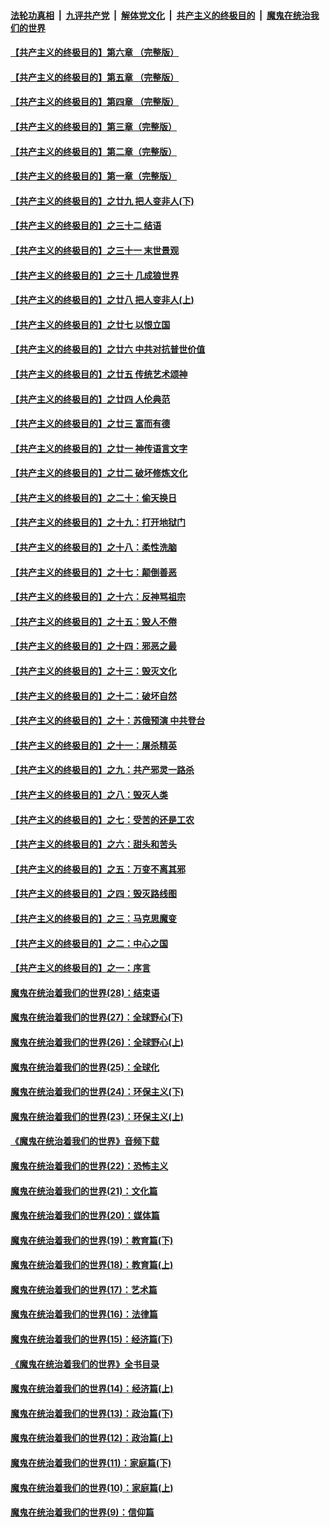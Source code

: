 ####  [法轮功真相](../../../../basic/blob/master/README.md?t=06091231) &nbsp;|&nbsp; [九评共产党](../../../../9ping.md/blob/master/README.md?t=06091231) &nbsp;|&nbsp; [解体党文化](../../../../jtdwh.md/blob/master/README.md?t=06091231)  &nbsp;|&nbsp; [共产主义的终极目的](../../../../gczydzjmd.md/blob/master/README.md?t=06091231) &nbsp;|&nbsp; [魔鬼在统治我们的世界](../../../../mgztzwmdsj.md/blob/master/README.md?t=06091231) 

#### [【共产主义的终极目的】第六章 （完整版）](../pages/nsc422/n11428913.md?t=06091231) 

#### [【共产主义的终极目的】第五章 （完整版）](../pages/nsc422/n11428912.md?t=06091231) 

#### [【共产主义的终极目的】第四章 （完整版）](../pages/nsc422/n11428907.md?t=06091231) 

#### [【共产主义的终极目的】第三章（完整版）](../pages/nsc422/n11428848.md?t=06091231) 

#### [【共产主义的终极目的】第二章（完整版）](../pages/nsc422/n11428831.md?t=06091231) 

#### [【共产主义的终极目的】第一章（完整版）](../pages/nsc422/n11417651.md?t=06091231) 

#### [【共产主义的终极目的】之廿九 把人变非人(下)](../pages/nsc422/n11344140.md?t=06091231) 

#### [【共产主义的终极目的】之三十二 结语](../pages/nsc422/n11360535.md?t=06091231) 

#### [【共产主义的终极目的】之三十一 末世景观](../pages/nsc422/n11351129.md?t=06091231) 

#### [【共产主义的终极目的】之三十 几成狼世界](../pages/nsc422/n11348280.md?t=06091231) 

#### [【共产主义的终极目的】之廿八 把人变非人(上)](../pages/nsc422/n11340492.md?t=06091231) 

#### [【共产主义的终极目的】之廿七 以恨立国](../pages/nsc422/n11336944.md?t=06091231) 

#### [【共产主义的终极目的】之廿六 中共对抗普世价值](../pages/nsc422/n11324785.md?t=06091231) 

#### [【共产主义的终极目的】之廿五 传统艺术颂神](../pages/nsc422/n11296396.md?t=06091231) 

#### [【共产主义的终极目的】之廿四 人伦典范](../pages/nsc422/n11296397.md?t=06091231) 

#### [【共产主义的终极目的】之廿三 富而有德](../pages/nsc422/n11283598.md?t=06091231) 

#### [【共产主义的终极目的】之廿一 神传语言文字](../pages/nsc422/n11263265.md?t=06091231) 

#### [【共产主义的终极目的】之廿二 破坏修炼文化](../pages/nsc422/n11245728.md?t=06091231) 

#### [【共产主义的终极目的】之二十：偷天换日](../pages/nsc422/n11238846.md?t=06091231) 

#### [【共产主义的终极目的】之十九：打开地狱门](../pages/nsc422/n11206376.md?t=06091231) 

#### [【共产主义的终极目的】之十八：柔性洗脑](../pages/nsc422/n11199994.md?t=06091231) 

#### [【共产主义的终极目的】之十七：颠倒善恶](../pages/nsc422/n11179782.md?t=06091231) 

#### [【共产主义的终极目的】之十六：反神骂祖宗](../pages/nsc422/n11166798.md?t=06091231) 

#### [【共产主义的终极目的】之十五：毁人不倦](../pages/nsc422/n11166792.md?t=06091231) 

#### [【共产主义的终极目的】之十四：邪恶之最](../pages/nsc422/n11150249.md?t=06091231) 

#### [【共产主义的终极目的】之十三：毁灭文化](../pages/nsc422/n11135227.md?t=06091231) 

#### [【共产主义的终极目的】之十二：破坏自然](../pages/nsc422/n11135214.md?t=06091231) 

#### [【共产主义的终极目的】之十：苏俄预演 中共登台](../pages/nsc422/n11118424.md?t=06091231) 

#### [【共产主义的终极目的】之十一：屠杀精英](../pages/nsc422/n11118442.md?t=06091231) 

#### [【共产主义的终极目的】之九：共产邪灵一路杀](../pages/nsc422/n11114139.md?t=06091231) 

#### [【共产主义的终极目的】之八：毁灭人类](../pages/nsc422/n11108503.md?t=06091231) 

#### [【共产主义的终极目的】之七：受苦的还是工农](../pages/nsc422/n11101809.md?t=06091231) 

#### [【共产主义的终极目的】之六：甜头和苦头](../pages/nsc422/n11096971.md?t=06091231) 

#### [【共产主义的终极目的】之五：万变不离其邪](../pages/nsc422/n11091285.md?t=06091231) 

#### [【共产主义的终极目的】之四：毁灭路线图](../pages/nsc422/n11086284.md?t=06091231) 

#### [【共产主义的终极目的】之三：马克思魔变](../pages/nsc422/n11061941.md?t=06091231) 

#### [【共产主义的终极目的】之二：中心之国](../pages/nsc422/n11047728.md?t=06091231) 

#### [【共产主义的终极目的】之一：序言](../pages/nsc422/n11086077.md?t=06091231) 

#### [魔鬼在统治着我们的世界(28)：结束语](../pages/nsc422/n10936246.md?t=06091231) 

#### [魔鬼在统治着我们的世界(27)：全球野心(下)](../pages/nsc422/n10928319.md?t=06091231) 

#### [魔鬼在统治着我们的世界(26)：全球野心(上)](../pages/nsc422/n10900318.md?t=06091231) 

#### [魔鬼在统治着我们的世界(25)：全球化](../pages/nsc422/n10788205.md?t=06091231) 

#### [魔鬼在统治着我们的世界(24)：环保主义(下)](../pages/nsc422/n10695307.md?t=06091231) 

#### [魔鬼在统治着我们的世界(23)：环保主义(上)](../pages/nsc422/n10688613.md?t=06091231) 

#### [《魔鬼在统治着我们的世界》音频下载](../pages/nsc422/n10635553.md?t=06091231) 

#### [魔鬼在统治着我们的世界(22)：恐怖主义](../pages/nsc422/n10614727.md?t=06091231) 

#### [魔鬼在统治着我们的世界(21)：文化篇](../pages/nsc422/n10597706.md?t=06091231) 

#### [魔鬼在统治着我们的世界(20)：媒体篇](../pages/nsc422/n10586579.md?t=06091231) 

#### [魔鬼在统治着我们的世界(19)：教育篇(下)](../pages/nsc422/n10564808.md?t=06091231) 

#### [魔鬼在统治着我们的世界(18)：教育篇(上)](../pages/nsc422/n10526970.md?t=06091231) 

#### [魔鬼在统治着我们的世界(17)：艺术篇](../pages/nsc422/n10499093.md?t=06091231) 

#### [魔鬼在统治着我们的世界(16)：法律篇](../pages/nsc422/n10485969.md?t=06091231) 

#### [魔鬼在统治着我们的世界(15)：经济篇(下)](../pages/nsc422/n10469975.md?t=06091231) 

#### [《魔鬼在统治着我们的世界》全书目录](../pages/nsc422/n10464261.md?t=06091231) 

#### [魔鬼在统治着我们的世界(14)：经济篇(上)](../pages/nsc422/n10457370.md?t=06091231) 

#### [魔鬼在统治着我们的世界(13)：政治篇(下)](../pages/nsc422/n10448270.md?t=06091231) 

#### [魔鬼在统治着我们的世界(12)：政治篇(上)](../pages/nsc422/n10444576.md?t=06091231) 

#### [魔鬼在统治着我们的世界(11)：家庭篇(下)](../pages/nsc422/n10440961.md?t=06091231) 

#### [魔鬼在统治着我们的世界(10)：家庭篇(上)](../pages/nsc422/n10435448.md?t=06091231) 

#### [魔鬼在统治着我们的世界(9)：信仰篇](../pages/nsc422/n10432159.md?t=06091231) 

